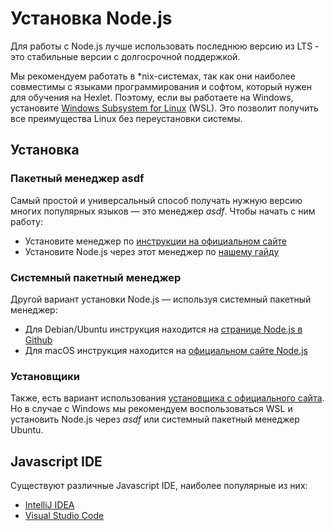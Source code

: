 # Установка Node.js

Для работы с Node.js лучше использовать последнюю версию из LTS - это стабильные версии с долгосрочной поддержкой.

Мы рекомендуем работать в *nix-системах, так как они наиболее совместимы с языками программирования и софтом, который нужен для обучения на Hexlet. Поэтому, если вы работаете на Windows, установите [Windows Subsystem for Linux](https://docs.microsoft.com/ru-ru/windows/wsl/install-win10) (WSL). Это позволит получить все преимущества Linux без переустановки системы.

## Установка

### Пакетный менеджер asdf

Самый простой и универсальный способ получать нужную версию многих популярных языков — это менеджер *asdf*. Чтобы начать с ним работу:
* Установите менеджер по [инструкции на официальном сайте](https://asdf-vm.com/#/core-manage-asdf?id=install)
* Установите Node.js через этот менеджер по [нашему гайду](https://guides.hexlet.io/version_managers/#универсальный-менеджер)


### Системный пакетный менеджер

Другой вариант установки Node.js — используя системный пакетный менеджер:
* Для Debian/Ubuntu инструкция находится на [странице Node.js в Github](https://github.com/nodesource/distributions/blob/master/README.md#installation-instructions)
* Для macOS инструкция находится на [официальном сайте Node.js](https://nodejs.org/en/download/package-manager/#macos)


### Установщики

Также, есть вариант использования [установщика с официального сайта](https://nodejs.org/en/download/). Но в случае с Windows мы рекомендуем воспользоваться WSL и установить Node.js через *asdf* или системный пакетный менеджер Ubuntu.


## Javascript IDE

Существуют различные Javascript IDE, наиболее популярные из них:
* [IntelliJ IDEA](https://www.jetbrains.com/ru-ru/webstorm/)
* [Visual Studio Code](https://code.visualstudio.com/)
